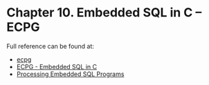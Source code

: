 # Chapter 10. Embedded SQL in C – ECPG

Full reference can be found at:

* [ecpg](https://www.postgresql.org/docs/current/app-ecpg.html)
* [ECPG - Embedded SQL in C](https://www.postgresql.org/docs/current/ecpg.html)
* [Processing Embedded SQL Programs](https://www.postgresql.org/docs/current/ecpg-process.html)
